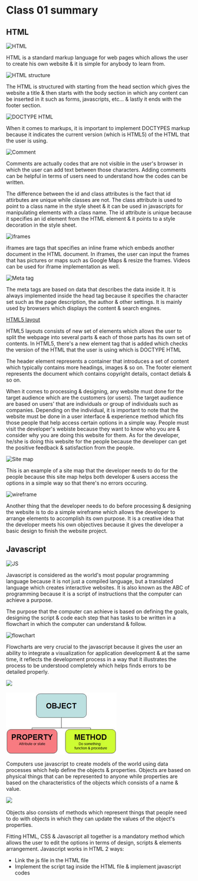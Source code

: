 # Class 01 summary
## HTML

![HTML](https://i.pinimg.com/originals/a2/7d/14/a27d14a27b5ef7d35c241d5cc9c1deb4.png)

HTML is a standard markup language for web pages which allows the user to create his own website & it is simple for anybody to learn from.


![HTML structure](https://notesformsc.org/wp-content/uploads/2018/01/HTML-Structure.png)


The HTML is structured with starting from the head section which gives the website a title & then starts with the body section in which any content can be inserted in it such as forms, javascripts, etc... & lastly it ends with the footer section.


![DOCTYPE HTML](https://res.cloudinary.com/practicaldev/image/fetch/s--X0Q5rv3e--/c_imagga_scale,f_auto,fl_progressive,h_900,q_auto,w_1600/https://dev-to-uploads.s3.amazonaws.com/i/06o7m7lp6hka9qloq1wg.png)


When it comes to markups, it is important to implement DOCTYPES markup because it indicates the current version (which is HTML5) of the HTML that the user is using.


![Comment](https://www.wikihow.com/images/thumb/f/f5/795094-1.jpg/v4-460px-795094-1.jpg.webp)

Comments are actually codes that are not visible in the user's browser in which the user can add text between those characters. Adding comments can be helpful in terms of users need to understand how the codes can be written.


The difference between the id and class attributes is the fact that id attirbutes are unique while classes are not. The class attribute is used to point to a class name in the style sheet & it can be used in javascripts for manipulating elements with a class name. The id attribute is unique because it specifies an id element from the HTML element & it points to a style decoration in the style sheet.

![iframes](https://static.javatpoint.com/htmlpages/images/html-iframes2.png)

iframes are tags that specifies an inline frame which embeds another document in the HTML document. In iframes, the user can input the frames that has pictures or maps such as Google Maps & resize the frames. Videos can be used for iframe implementation as well.

![Meta tag](https://www.computerhope.com/jargon/m/meta-tags.jpg)

The meta tags are based on data that describes the data inside it. It is always implemented inside the head tag because it specifies the character set such as the page description, the author & other settings. It is mainly used by browsers which displays the content & search engines.

[HTML5 layout](https://codepen.io/Dentz/pen/wMYRXY)

HTML5 layouts consists of new set of elements which allows the user to split the webpage into several parts & each of those parts has its own set of contents. In HTML5, there's a new element tag that is added which checks the version of the HTML that the user is using which is DOCTYPE HTML

The header element represents a container that introduces a set of content which typically contains more headings, images & so on. The footer element represents the document which contains copyright details, contact detials & so on.

When it comes to processing & designing, any website must done for the target audience which are the customers (or users). The target audience are based on users' that are individuals or group of individuals such as companies. Depending on the individual, it is important to note that the website must be done in a user interface & experience method which fits those people that help access certain options in a simple way. People must visit the developer's webiste because they want to know who you are & consider why you are doing this website for them. As for the developer, he/she is doing this website for the people because the developer can get the positive feedback & satisfaction from the people.

![Site map](https://www.connectinternetsolutions.com/wp-content/uploads/2016/03/html-sitemap-800x500.png)

This is an example of a site map that the developer needs to do for the people because this site map helps both developer & users access the options in a simple way so that there's no errors occuring.

![wireframe](https://i.pinimg.com/originals/6a/2c/21/6a2c219e4adb36177ffe0f81b20b4df2.jpg)

Another thing that the developer needs to do before processing & designing the website is to do a simple wireframe which allows the developer to arrange elements to accomplish its own purpose. It is a creative idea that the developer meets his own objectives because it gives the developer a basic design to finish the website project.

## Javascript

![JS](https://i0.wp.com/giulioscatola.com/wp-content/uploads/2016/03/js-logo.png)

Javascript is considered as the world's most popular programming language because it is not just a compiled language, but a translated language which creates interactive websites. It is also known as the ABC of programming because it is a script of instructions that the computer can achieve a purpose. 

The purpose that the computer can achieve is based on defining the goals, designing the script & code each step that has tasks to be written in a flowchart in which the computer can understand & follow.

![flowchart](https://jquery-plugins.net/image/plugin/flowchartjs-svg-flow-chart-diagrams-with-javascript.png)

Flowcharts are very crucial to the javascript because it gives the user an ability to integrate a visualization for application development & at the same time, it reflects the development process in a way that it illustrates the process to be understood completely which helps finds errors to be detailed properly.

![](https://miro.medium.com/max/1400/1*iKJx57JU9sKdff-Os7upyA.png)

![](https://raw.githubusercontent.com/3dbeb41841bfbfcc24d55143816cf7f1/js-objects-and-json/master/images/object-property-method.jpg)

Computers use javascript to create models of the world using data processes which help define the objects & properties. Objects are based on physical things that can be represented to anyone while properties are based on the characteristics of the objects which consists of a name & value.

![](https://developer.mozilla.org/en-US/docs/Learn/JavaScript/Objects/Object-oriented_JS/mdn-graphics-instantiation-2-fixed.png)

Objects also consists of methods which represent things that people need to do with objects in which they can update the values of the object's properties. 

Fitting HTML, CSS & Javascript all together is a mandatory method which allows the user to edit the options in terms of design, scripts & elements arrangement. Javascript works in HTML 2 ways:
* Link the js file in the HTML file
* Implement the script tag inside the HTML file & implement javascript codes